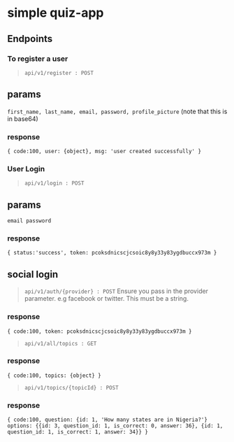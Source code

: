 # simple quiz-app

## Endpoints

### To register a user
> `api/v1/register : POST`

## params
`first_name,
last_name,
email,
password,
profile_picture` (note that this is in base64)

### response
`{
  code:100,
  user: {object},
  msg: 'user created successfully'
  }`

### User Login
> `api/v1/login : POST`

## params
`email
password`

### response
`{
  status:'success',
  token: pcoksdnicscjcsoic8y8y33y83ygdbuccx973m
  }`

## social login
  > `api/v1/auth/{provider} : POST`
  Ensure you pass in the provider parameter. e.g facebook or twitter. This must be a string.

### response
`{
  code:100,
  token: pcoksdnicscjcsoic8y8y33y83ygdbuccx973m
  }`

  > `api/v1/all/topics : GET`

### response
`{
  code:100,
  topics: {object}
  }`

  > `api/v1/topics/{topicId} : POST`

### response
  `{
  code:100,
  question: {id: 1, 'How many states are in Nigeria?'}
  options: {{id: 3, question_id: 1, is_correct: 0, answer: 36}, {id: 1, question_id: 1, is_correct: 1, answer: 34}}
  }`
